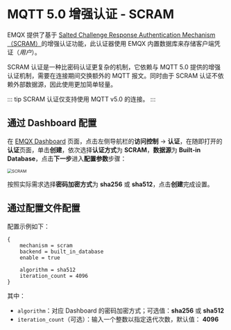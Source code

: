 # MQTT 5.0 增强认证 - SCRAM

EMQX 提供了基于 [Salted Challenge Response Authentication Mechanism（SCRAM）](https://doubleoctopus.com/security-wiki/protocol/salted-challenge-response-authentication-mechanism/)的增强认证功能，此认证器使用 EMQX 内置数据库来存储客户端凭证（*用户*）。

SCRAM 认证是一种比密码认证更复杂的机制，它依赖与 MQTT 5.0 提供的增强认证机制，需要在连接期间交换额外的 MQTT 报文。同时由于 SCRAM 认证不依赖外部数据源，因此使用更加简单轻量。

::: tip
SCRAM 认证仅支持使用 MQTT v5.0 的连接。
:::

## 通过 Dashboard 配置

在 [EMQX Dashboard](http://127.0.0.1:18083/#/authentication) 页面，点击左侧导航栏的**访问控制** -> **认证**，在随即打开的**认证**页面，单击**创建**，依次选择**认证方式**为 **SCRAM**，**数据源**为 **Built-in Database**，点击**下一步**进入**配置参数**步骤：

<img src="./assets/authn-scram.png" alt="SCRAM" style="zoom:67%;" />

按照实际需求选择**密码加密方式**为 **sha256** 或 **sha512**，点击**创建**完成设置。

## 通过配置文件配置

配置示例如下：

```hcl
{
    mechanism = scram
    backend = built_in_database
    enable = true

    algorithm = sha512
    iteration_count = 4096
}
```

其中：

- `algorithm`：对应 Dashboard 的密码加密方式；可选值：**sha256** 或 **sha512**
- `iteration_count`（可选）：输入一个整数以指定迭代次数，默认值： **4096**

